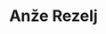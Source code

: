 ---
SICRIS: 15295
draft: false
fixName: anže_rezelj
lab: Visual Cognitive Systems Laboratory
labPos: Laboratory Member
location: R2.36 - Kabinet LUVSS
mailInfo: anze.rezelj@fri.uni-lj.si
officeHours: null
profName: Assist. Anže Rezelj
profTitle: Assistant
telephoneInfo: null
title: Anže Rezelj
---